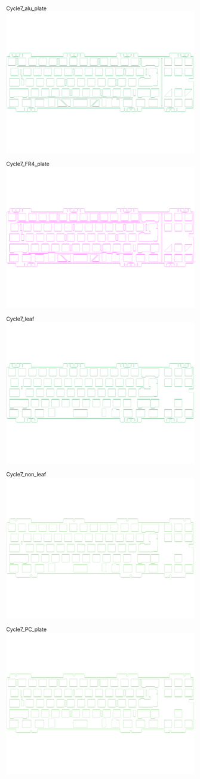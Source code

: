 <br/>Cycle7_alu_plate<br/>![image](Cycle7_alu_plate.png)<br/>
<br/>Cycle7_FR4_plate<br/>![image](Cycle7_FR4_plate.png)<br/>
<br/>Cycle7_leaf<br/>![image](Cycle7_leaf.png)<br/>
<br/>Cycle7_non_leaf<br/>![image](Cycle7_non_leaf.png)<br/>
<br/>Cycle7_PC_plate<br/>![image](Cycle7_PC_plate.png)<br/>
